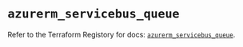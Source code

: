 # `azurerm_servicebus_queue`

Refer to the Terraform Registory for docs: [`azurerm_servicebus_queue`](https://registry.terraform.io/providers/hashicorp/azurerm/3.62.1/docs/resources/servicebus_queue).

